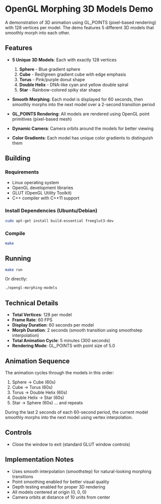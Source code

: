 # OpenGL Morphing 3D Models Demo

A demonstration of 3D animation using GL_POINTS (pixel-based rendering) with 128 vertices per model. The demo features 5 different 3D models that smoothly morph into each other.

## Features

- **5 Unique 3D Models**: Each with exactly 128 vertices
  1. **Sphere** - Blue gradient sphere
  2. **Cube** - Red/green gradient cube with edge emphasis
  3. **Torus** - Pink/purple donut shape
  4. **Double Helix** - DNA-like cyan and yellow double spiral
  5. **Star** - Rainbow-colored spiky star shape

- **Smooth Morphing**: Each model is displayed for 60 seconds, then smoothly morphs into the next model over a 2-second transition period

- **GL_POINTS Rendering**: All models are rendered using OpenGL point primitives (pixel-based mesh)

- **Dynamic Camera**: Camera orbits around the models for better viewing

- **Color Gradients**: Each model has unique color gradients to distinguish them

## Building

### Requirements
- Linux operating system
- OpenGL development libraries
- GLUT (OpenGL Utility Toolkit)
- C++ compiler with C++11 support

### Install Dependencies (Ubuntu/Debian)
```bash
sudo apt-get install build-essential freeglut3-dev
```

### Compile
```bash
make
```

## Running

```bash
make run
```

Or directly:
```bash
./opengl-morphing-models
```

## Technical Details

- **Total Vertices**: 128 per model
- **Frame Rate**: 60 FPS
- **Display Duration**: 60 seconds per model
- **Morph Duration**: 2 seconds (smooth transition using smoothstep interpolation)
- **Total Animation Cycle**: 5 minutes (300 seconds)
- **Rendering Mode**: GL_POINTS with point size of 5.0

## Animation Sequence

The animation cycles through the models in this order:
1. Sphere → Cube (60s)
2. Cube → Torus (60s)
3. Torus → Double Helix (60s)
4. Double Helix → Star (60s)
5. Star → Sphere (60s)
... and repeats

During the last 2 seconds of each 60-second period, the current model smoothly morphs into the next model using vertex interpolation.

## Controls

- Close the window to exit (standard GLUT window controls)

## Implementation Notes

- Uses smooth interpolation (smoothstep) for natural-looking morphing transitions
- Point smoothing enabled for better visual quality
- Depth testing enabled for proper 3D rendering
- All models centered at origin (0, 0, 0)
- Camera orbits at distance of 10 units from center
